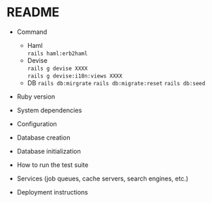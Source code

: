 # README

* Command
  * Haml  
      `rails haml:erb2haml`  
  * Devise  
      `rails g devise XXXX`  
      `rails g devise:i18n:views XXXX`  
  * DB
      `rails db:mirgrate`
      `rails db:migrate:reset`
      `rails db:seed`
* Ruby version

* System dependencies

* Configuration

* Database creation

* Database initialization

* How to run the test suite

* Services (job queues, cache servers, search engines, etc.)

* Deployment instructions
